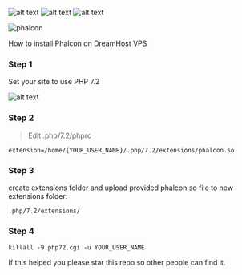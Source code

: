 ![alt text](https://img.shields.io/badge/PHP%20Version-7.2.11-blue.svg) ![alt text](https://img.shields.io/badge/Phalcon%20Version-3.4.3-green.svg) ![alt text](https://img.shields.io/badge/Ubuntu%20Version-14.04.5%20LTS-red.svg)

![phalcon](http://www.comnez.com/images/php-phalcon.png)

How to install Phalcon on DreamHost VPS 

### Step 1

Set your site to use PHP 7.2

![alt text](https://i.ibb.co/8rcxxrf/Screenshot-from-2019-06-04-11-07-33.png)


### Step 2

>Edit .php/7.2/phprc

```
extension=/home/{YOUR_USER_NAME}/.php/7.2/extensions/phalcon.so
```


### Step 3

create extensions folder and upload provided phalcon.so file to new extensions folder:

`.php/7.2/extensions/`


### Step 4
`killall -9 php72.cgi -u YOUR_USER_NAME`


If this helped you please star this repo so other people can find it.
